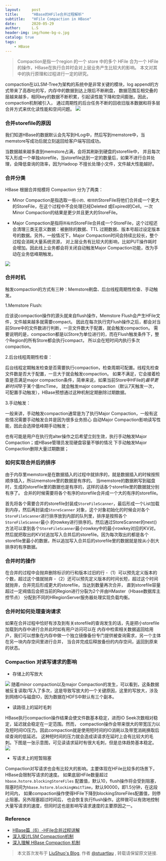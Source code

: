 ```yaml
---
layout:     post
title:      "HBase的HFile合并过程解析"
subtitle:   "HFile Compaction in HBase"
date:       2020-05-29
author:     L.S
header-img: img/home-bg-o.jpg
catalog: true
tags:
    - HBase
---
```


> Compaction是指一个region 的一个 store 中的多个 HFile 合为一个 HFile 的操作，HBase在执行合并时会对上层业务产生比较大的影响。
本文对其中的执行原理和过程进行一定的研究。
  
compaction在以LSM-Tree为架构的系统中是非常关键的模块，log append的方式带来了高吞吐的写，内存中的数据到达上限后不断刷盘，
数据范围互相交叠的层越来越多，相同key的数据不断积累，引起读性能下降和空间膨胀。因此，compaction机制被引入，
通过周期性的后台任务不断的回收旧版本数据和将多层合并方式来优化读性能和空间问题。
![](https://mapr.com/blog/in-depth-look-hbase-architecture/assets/blogimages/HBaseArchitecture-Blog-Fig19.png)
### 合并storefile的原因
我们知道HBase的数据默认会先写到HLog中，然后写到memstore中，当memstore写成功后就立刻返回给客户端写回成功。

当数据越来越多直到memstore占满，会将其刷新到硬盘的storefile中，
并且每次写入形成一个单独storefile，当storefile达到一定的数量后，如果不进行合并处理，会降低查询的效率，因为Hadoop
不擅长处理小文件，文件越大性能越好。

### 合并分类
HBase 根据合并规模将 Compaction 分为了两类：
- Minor Compaction是指选取一些`小的、相邻的`StoreFile将他们合并成一个更大的StoreFile，在这个过程中不会处理已经Deleted
或Expired的Cell。一次Minor Compaction的结果是更少并且更大的StoreFile。

- Major Compaction是指将`所有的`StoreFile合并成一个StoreFile，这个过程还会清理三类无意义数据：被删除的数据、TTL
过期数据、版本号超过设定版本号的数据。另外，一般情况下，Major Compaction时间会持续比较长，整个过程会消耗大量系统资源，
对上层业务有比较大的影响，比如PUT操作耗时会增加。因此线上业务都会将关闭自动触发Major Compaction功能，改为手动在业务低峰期触发。

![](https://uzshare.com/_p?https://img-blog.csdnimg.cn/20190528091325628.png#pic_center)
### 合并时机
触发compaction的方式有三种：Memstore刷盘、后台线程周期性检查、手动触发。

1.Memstore Flush:

应该说compaction操作的源头就来自flush操作，Memstore Flush会产生HFile文件，文件越来越多就需要compact。
因此在每次执行完Flush操作之后，都会对当前Store中的文件数进行判断，一旦文件数大于配置，就会触发compaction。
需要说明的是，compaction都是以Store为单位进行的，而在Flush触发条件下，整个Region的所有Store都会执行compact，
所以会在短时间内执行多次compaction。

2.后台线程周期性检查：

后台线程定期触发检查是否需要执行compaction，检查周期可配置。线程先检查文件数是否大于配置，一旦大于就会触发compaction。
如果不满足，它会接着检查是否满足major compaction条件，简单来说，如果当前Store中HFile的*最早更新时间*早于某个值mcTime，
就会触发major compaction（默认7天触发一次，可配置手动触发），HBase预想通过这种机制定期删除过期数据。

3.手动触发：

一般来讲，手动触发compaction通常是为了执行Major Compaction，一般有这些情况需要手动触发合并是因为很多业务担心
自动Major Compaction影响读写性能，因此会选择低峰期手动触发；

也有可能是用户在执行完alter操作之后希望立刻生效，执行手动触发Major Compaction；或HBase管理员发现硬盘容量不够的情况
下手动触发Major Compaction删除大量过期数据；

### 如何实现合并后的排序
由于内存里memstore是在数据插入的过程中就排序的，就是数据插入的时候按照顺序插入，所以memstore里的数据是有序的。
当memstore的数据刷写到磁盘时，生成的storefile里的数据也是有序的，这样的话各个storefile里的数据就分别有序了。
合并的时候需要将各个有序的storefile合并成一个大的有序的storefile。

首先将各个需要合并的storefile封装成`StoreFileScanner`，最后形成一个List加载到内存，然后再封装成`StoreScanner`
对象，这个对象初始化的时候会对各个`StoreFileScanner`进行排序放到内部的队列里，排序是按照各个`StoreFileScanner`最小
的rowkey进行排序的。然后通过StoreScanner的next()方法可以拿到各个`StoreFileScanner`最小rowkey中的最小rowkey对应的KV对。
然后就把取出的KV对追加写入合并后的storefile。因为每次取出的都是各个storefile里最小的数据，所以追加写入合并后的storefile里的数据就是按从小到大排序的有序数据。

### 合并时的操作
在合并的过程中会抛弃删除标识的行和版本过旧的行
-（1）可以预先定义版本的个数，超过这个值就抛弃
-（2）还可以预先定义版本的时间长短，超过这个时间就抛弃，合并完后形成更大的storefile，当达到数量再次合并，
直到storefile容量超过一定阀值后会把当前的Region进行分裂为2个并由HMaster（Hbase数据库主控节点）
分配到不同的HRegionServer服务器处理实现负载均衡。

### 合并时如何处理查询请求
如果在合并过程中恰好有涉及到有关storefile的查询发生的话，先是把小storefile加载到内存中进行合并此时如有用户访问可以在
内存中检索相关数据返回给用户，我们可以想象在内存中做一个独立镜像备份专门提供被查询需求，另一个主体在另一块内存空间里进行合并，
当合并完成后释放备份的内存空间，返回到原来的状态。

### Compaction 对读写请求的影响
- 存储上的写放大

![](https://uzshare.com/_p?https://img-blog.csdnimg.cn/20190528091806822.png#pic_center)
随着minor compaction以及major Compaction的发生，可以看到，这条数据被反复读取/写入了多次，这是导致写放大的一个关键原因，这里的写放大，涉及到网络IO与磁盘IO，因为数据在HDFS中默认有三个副本。

- 读路径上的延时毛刺

HBase执行compaction操作结果会使文件数基本稳定，进而IO Seek次数相对稳定，延迟就会稳定在一定范围。然而，
compaction操作会带来很大的带宽压力以及短时间IO压力。因此compaction就是使用短时间的IO消耗以及带宽消耗换取后续查询的低延迟。
这种短时间的压力就会造成读请求在延时上会有比较大的毛刺。下图是一张示意图，可见读请求延时有很大毛刺，但是总体趋势基本稳定。
![](https://uzshare.com/_p?https://img-blog.csdnimg.cn/20190528091852202.png#pic_center)

- 写请求上的短暂阻塞

Compaction对写请求也会有比较大的影响。主要体现在HFile比较多的场景下，HBase会限制写请求的速度。
如果底层HFile数量超过`hbase.hstore.blockingStoreFiles` 配置值，默认10，flush操作将会受到阻塞，
阻塞时间为`hbase.hstore.blockingWaitTime`，默认90000，即1.5分钟，在这段时间内，
如果compaction操作使得HFile下降到blockingStoreFiles配置值，则停止阻塞。另外阻塞超过时间后，
也会恢复执行flush操作。这样做可以有效地控制大量写请求的速度，但同时这也是影响写请求速度的主要原因之一。


### Reference
- [HBase篇（6）-HFile合并过程详解](https://cloud.tencent.com/developer/news/366464)
- [深入探讨LSM Compaction机制](https://zhuanlan.zhihu.com/p/141186118)
- [深入理解 HBase Compaction 机制](https://uzshare.com/view/788152)

> 本文首次发布于 [LiuShuo's Blog](https://liushuo.me), 作者 [@stuartlau](http://github.com/stuartlau) ,
转载请保留原文链接.
